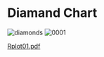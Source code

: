 # Diamand Chart 
![diamonds](https://user-images.githubusercontent.com/56927996/119794037-c6b54c00-bef4-11eb-8933-8df64c244a14.JPG)
![0001](https://user-images.githubusercontent.com/56927996/119794546-404d3a00-bef5-11eb-8b4f-dc8fea30a656.jpg)

[Rplot01.pdf](https://github.com/kush-koderrex/R-Project-by-kush/files/6552400/Rplot01.pdf)

